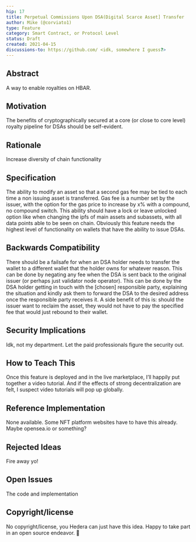 ```yaml
---
hip: 17
title: Perpetual Commissions Upon DSA(Digital Scarce Asset] Transfer
author: Mike (@corviato1)
type: Feature
category: Smart Contract, or Protocol Level
status: Draft
created: 2021-04-15
discussions-to: https://github.com/ <idk, somewhere I guess?>
---
```


## Abstract

A way to enable royalties on HBAR.

## Motivation

The benefits of cryptographically secured at a core (or close to core level) royalty pipeline for DSAs should be self-evident.

## Rationale

Increase diversity of chain functionality

## Specification

The ability to modify an asset so that a second gas fee may be tied to each time a non issuing asset is transferred.
Gas fee is a number set by the issuer, with the option for the gas price to increase by x% with a compound, no compound switch.
This ability should have a lock or leave unlocked option like when changing the ipfs of main assets and subassets, with all data points able to be seen on chain.
Obviously this feature needs the highest level of functionality on wallets that have the ability to issue DSAs.


## Backwards Compatibility

There should be a failsafe for when an DSA holder needs to transfer the wallet to a different wallet that the holder owns for whatever reason.  This can be done by negating any fee when the DSA is sent back to the original issuer (or perhaps just validator node operator).  This can be done by the DSA holder getting in touch with the [chosen] responsible party, explaining the situation and kindly ask them to forward the DSA to the desired address once the responsible party receives it.  A side benefit of this is: should the issuer want to reclaim the asset, they would not have to pay the specified fee that would just rebound to their wallet.

## Security Implications

Idk, not my department.  Let the paid professionals figure the security out.

## How to Teach This

Once this feature is deployed and in the live marketplace, I’ll happily put together a video tutorial.  And if the effects of strong decentralization are felt, I suspect video tutorials will pop up globally.

## Reference Implementation

None available.  Some NFT platform websites have to have this already.  Maybe opensea.io or something?

## Rejected Ideas

Fire away yo!

## Open Issues

The code and implementation

## Copyright/license

No copyright/license, you Hedera can just have this idea.  Happy to take part in an open source endeavor. 🤙
